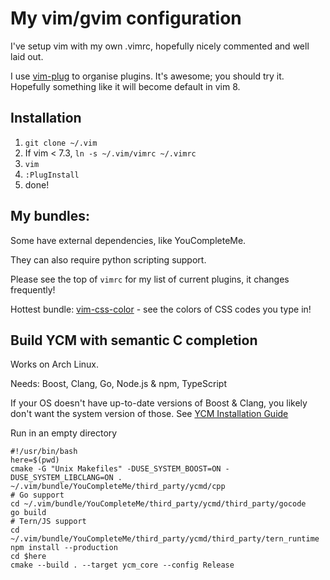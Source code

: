 My vim/gvim configuration
=========================

I've setup vim with my own .vimrc, hopefully nicely commented and well laid out.

I use [vim-plug](https://github.com/junegunn/vim-plug) to organise plugins.
It's awesome; you should try it.
Hopefully something like it will become default in vim 8.

Installation
------------

1. `git clone ~/.vim`
2. If vim < 7.3, `ln -s ~/.vim/vimrc ~/.vimrc`
3. `vim`
4. `:PlugInstall`
5. done!

My bundles:
-----------

Some have external dependencies, like YouCompleteMe.

They can also require python scripting support.

Please see the top of `vimrc` for my list of current plugins,
it changes frequently!

Hottest bundle: [vim-css-color](https://github.com/ap/vim-css-color) - see the
colors of CSS codes you type in!

Build YCM with semantic C completion
------------------------------------

Works on Arch Linux.

Needs: Boost, Clang, Go, Node.js & npm, TypeScript

If your OS doesn't have up-to-date versions of Boost & Clang, you likely
don't want the system version of those. See [YCM Installation Guide](https://github.com/Valloric/YouCompleteMe#installation)

Run in an empty directory

    #!/usr/bin/bash
    here=$(pwd)
    cmake -G "Unix Makefiles" -DUSE_SYSTEM_BOOST=ON -DUSE_SYSTEM_LIBCLANG=ON . ~/.vim/bundle/YouCompleteMe/third_party/ycmd/cpp
    # Go support
    cd ~/.vim/bundle/YouCompleteMe/third_party/ycmd/third_party/gocode
    go build
    # Tern/JS support
    cd ~/.vim/bundle/YouCompleteMe/third_party/ycmd/third_party/tern_runtime
    npm install --production
    cd $here
    cmake --build . --target ycm_core --config Release
